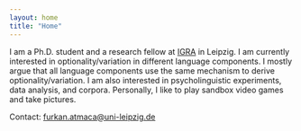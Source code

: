 ```yaml
---
layout: home
title: "Home"
---
```


I am a Ph.D. student and a research fellow at [IGRA](https://www.philol.uni-leipzig.de/en/research-training-group-interaction-of-grammatical-building-blocks) in Leipzig.
I am currently interested in optionality/variation in different language components. I mostly argue that all language components use the same mechanism to derive optionality/variation.
I am also interested in psycholinguistic experiments, data analysis, and corpora. Personally, I like to play sandbox video games and take pictures.

Contact: [furkan.atmaca@uni-leipzig.de](mailto:furkan.atmaca@uni-leipzig.de)